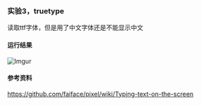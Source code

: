 ### 实验3，truetype
读取ttf字体，但是用了中文字体还是不能显示中文

#### 运行结果
![Imgur](http://i.imgur.com/9HDX7oT.png)

#### 参考资料
https://github.com/faiface/pixel/wiki/Typing-text-on-the-screen
